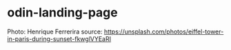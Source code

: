 # odin-landing-page


Photo: Henrique Ferrerira
source: https://unsplash.com/photos/eiffel-tower-in-paris-during-sunset-fkwglVYEaRI